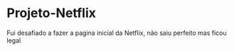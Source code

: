 # Projeto-Netflix

Fui desafiado a fazer a pagina inicial da Netflix, não saiu perfeito mas ficou legal
